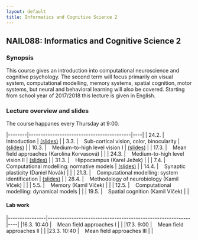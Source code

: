 ```yaml
---
layout: default
title: Informatics and Cognitive Science 2
---
```

## NAIL088: Informatics and Cognitive Science 2

### Synopsis

This course gives an introduction into computational neuroscience and cognitive psychology. 
The second term will focus primarily on visual system, computational modelling, memory systems, spatial cognition, motor systems, 
but neural and behavioral learning will also be covered. Starting from school year of 2017/2018 this lecture is given in English. 


### Lecture overview and slides

The course happanes every Thursday at 9:00.

|--------|-------------------------------------------|----|
| 24.2.  |  &nbsp;&nbsp; Introduction                                       | [\(slides\)](https://u.pcloud.link/publink/show?code=XZbfHfXZEc8VO6Q8yejIEQouO38xeY7WQ8JX) |
| 3.3.   |  &nbsp;&nbsp; Sub-cortical vision, color, binocularity           | [\(slides\)](https://u.pcloud.link/publink/show?code=XZihmBXZF0c0sx1V7dXQjLkfUYvg14QHAF2k) |
| 10.3.  |  &nbsp;&nbsp; Medium-to-high level vision I                      | [\(slides\)](https://u.pcloud.link/publink/show?code=XZBgC2XZ1GqjyCKDBomKEFw0cwJxbfLh45V0) | 
| 17.3.  |  &nbsp;&nbsp; Mean field approaches (Karolína Korvasová)         | |
| 24.3.  |  &nbsp;&nbsp; Medium-to-high level vision II                     | [\(slides\)](https://u.pcloud.link/publink/show?code=XZBgC2XZ1GqjyCKDBomKEFw0cwJxbfLh45V0) | 
| 31.3.  |  &nbsp;&nbsp; Hippocampus (Karel Ježek)                          | |
| 7.4.   |  &nbsp;&nbsp; Computational modelling: normative models          | [\(slides\)](https://u.pcloud.link/publink/show?code=XZ647DXZvCCwBKJ8qfbJ9RiyWjjjy7TS2pPy) | 
| 14.4.  |  &nbsp;&nbsp; Synaptic plasticity (Daniel Novák)                 | | 
| 21.3.  |  &nbsp;&nbsp; Computational modelling: system identification     | [\(slides\)](https://u.pcloud.link/publink/show?code=XZLY7DXZpFjoeJJaGqhMqjsebbbBAV7L2VuV) | 
| 28.4.  |  &nbsp;&nbsp; Methodology of neurobiology (Kamil Vlček)          | | 
| 5.5.   |  &nbsp;&nbsp; Memory (Kamil Vlček)                               | |
| 12.5.  |  &nbsp;&nbsp; Computational modelling: dynamical models          | | 
| 19.5.  |  &nbsp;&nbsp; Spatial cognition (Kamil Vlček)                    | |



#### Lab work

|----------------|------------------------------------------------------------|----|
|16.3. 10:40     | &nbsp;&nbsp; Mean field approaches I                       |    |
|17.3. 9:00      | &nbsp;&nbsp; Mean field approaches II                      |    |
|23.3. 10:40     | &nbsp;&nbsp; Mean field approaches III                     |    |


<!-- &nbsp;&nbsp; [assignment](https://u.pcloud.link/publink/show?code=XZzOmBXZEBquBaMkvxQtKw1A4RP2eXi57Ufk)| -->

